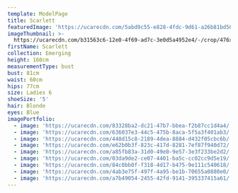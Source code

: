 ```yaml
---
template: ModelPage
title: Scarlett
featuredImage: 'https://ucarecdn.com/5abd9c55-e828-4fdc-9d61-a26b81bd5001/'
imageThumbnail: >-
  https://ucarecdn.com/b31563c6-12e0-4f69-ad7c-3e0d5a4952e4/-/crop/476x801/157,9/-/preview/
firstName: Scarlett
collection: Emerging
height: 160cm
measurementType: bust
bust: 81cm
waist: 60cm
hips: 77cm
size: Ladies 6
shoeSize: '5'
hair: Blonde
eyes: Blue
imagePortfolio:
  - image: 'https://ucarecdn.com/83328ba2-dc21-47b7-bbea-f2b87cc1d4a4/'
  - image: 'https://ucarecdn.com/636037e3-44c5-475b-8aca-5f5a3f401ab3/'
  - image: 'https://ucarecdn.com/440d15c8-2189-4dea-8884-d432f05cbc6b/'
  - image: 'https://ucarecdn.com/e62b0b3f-823c-417d-8281-7ef87f940d72/'
  - image: 'https://ucarecdn.com/a85fb83a-31d0-49e0-9e57-3e3f233be2d2/'
  - image: 'https://ucarecdn.com/03da9de2-ce07-4401-ba5c-cc02cc9d5e19/'
  - image: 'https://ucarecdn.com/84c0bb0f-f318-4d17-b475-9e111c540618/'
  - image: 'https://ucarecdn.com/4ab3e75f-497f-4a95-be1b-70655a0880e0/'
  - image: 'https://ucarecdn.com/a7b49054-2455-42fd-9141-395337415a61/'
---
```


